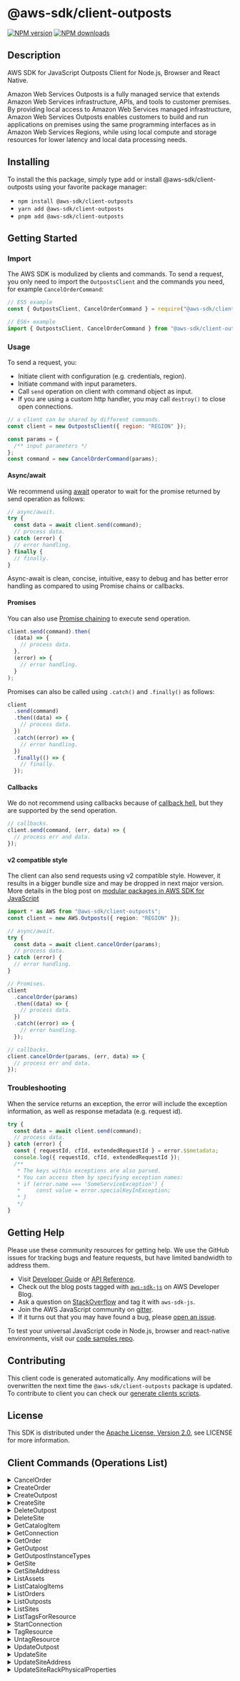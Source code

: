 <!-- generated file, do not edit directly -->

# @aws-sdk/client-outposts

[![NPM version](https://img.shields.io/npm/v/@aws-sdk/client-outposts/latest.svg)](https://www.npmjs.com/package/@aws-sdk/client-outposts)
[![NPM downloads](https://img.shields.io/npm/dm/@aws-sdk/client-outposts.svg)](https://www.npmjs.com/package/@aws-sdk/client-outposts)

## Description

AWS SDK for JavaScript Outposts Client for Node.js, Browser and React Native.

<p>Amazon Web Services Outposts is a fully managed service that extends Amazon Web Services infrastructure, APIs, and tools to
customer premises. By providing local access to Amazon Web Services managed infrastructure, Amazon Web Services Outposts enables
customers to build and run applications on premises using the same programming interfaces as
in Amazon Web Services Regions, while using local compute and storage resources for lower latency and local
data processing needs.</p>

## Installing

To install the this package, simply type add or install @aws-sdk/client-outposts
using your favorite package manager:

- `npm install @aws-sdk/client-outposts`
- `yarn add @aws-sdk/client-outposts`
- `pnpm add @aws-sdk/client-outposts`

## Getting Started

### Import

The AWS SDK is modulized by clients and commands.
To send a request, you only need to import the `OutpostsClient` and
the commands you need, for example `CancelOrderCommand`:

```js
// ES5 example
const { OutpostsClient, CancelOrderCommand } = require("@aws-sdk/client-outposts");
```

```ts
// ES6+ example
import { OutpostsClient, CancelOrderCommand } from "@aws-sdk/client-outposts";
```

### Usage

To send a request, you:

- Initiate client with configuration (e.g. credentials, region).
- Initiate command with input parameters.
- Call `send` operation on client with command object as input.
- If you are using a custom http handler, you may call `destroy()` to close open connections.

```js
// a client can be shared by different commands.
const client = new OutpostsClient({ region: "REGION" });

const params = {
  /** input parameters */
};
const command = new CancelOrderCommand(params);
```

#### Async/await

We recommend using [await](https://developer.mozilla.org/en-US/docs/Web/JavaScript/Reference/Operators/await)
operator to wait for the promise returned by send operation as follows:

```js
// async/await.
try {
  const data = await client.send(command);
  // process data.
} catch (error) {
  // error handling.
} finally {
  // finally.
}
```

Async-await is clean, concise, intuitive, easy to debug and has better error handling
as compared to using Promise chains or callbacks.

#### Promises

You can also use [Promise chaining](https://developer.mozilla.org/en-US/docs/Web/JavaScript/Guide/Using_promises#chaining)
to execute send operation.

```js
client.send(command).then(
  (data) => {
    // process data.
  },
  (error) => {
    // error handling.
  }
);
```

Promises can also be called using `.catch()` and `.finally()` as follows:

```js
client
  .send(command)
  .then((data) => {
    // process data.
  })
  .catch((error) => {
    // error handling.
  })
  .finally(() => {
    // finally.
  });
```

#### Callbacks

We do not recommend using callbacks because of [callback hell](http://callbackhell.com/),
but they are supported by the send operation.

```js
// callbacks.
client.send(command, (err, data) => {
  // process err and data.
});
```

#### v2 compatible style

The client can also send requests using v2 compatible style.
However, it results in a bigger bundle size and may be dropped in next major version. More details in the blog post
on [modular packages in AWS SDK for JavaScript](https://aws.amazon.com/blogs/developer/modular-packages-in-aws-sdk-for-javascript/)

```ts
import * as AWS from "@aws-sdk/client-outposts";
const client = new AWS.Outposts({ region: "REGION" });

// async/await.
try {
  const data = await client.cancelOrder(params);
  // process data.
} catch (error) {
  // error handling.
}

// Promises.
client
  .cancelOrder(params)
  .then((data) => {
    // process data.
  })
  .catch((error) => {
    // error handling.
  });

// callbacks.
client.cancelOrder(params, (err, data) => {
  // process err and data.
});
```

### Troubleshooting

When the service returns an exception, the error will include the exception information,
as well as response metadata (e.g. request id).

```js
try {
  const data = await client.send(command);
  // process data.
} catch (error) {
  const { requestId, cfId, extendedRequestId } = error.$$metadata;
  console.log({ requestId, cfId, extendedRequestId });
  /**
   * The keys within exceptions are also parsed.
   * You can access them by specifying exception names:
   * if (error.name === 'SomeServiceException') {
   *     const value = error.specialKeyInException;
   * }
   */
}
```

## Getting Help

Please use these community resources for getting help.
We use the GitHub issues for tracking bugs and feature requests, but have limited bandwidth to address them.

- Visit [Developer Guide](https://docs.aws.amazon.com/sdk-for-javascript/v3/developer-guide/welcome.html)
  or [API Reference](https://docs.aws.amazon.com/AWSJavaScriptSDK/v3/latest/index.html).
- Check out the blog posts tagged with [`aws-sdk-js`](https://aws.amazon.com/blogs/developer/tag/aws-sdk-js/)
  on AWS Developer Blog.
- Ask a question on [StackOverflow](https://stackoverflow.com/questions/tagged/aws-sdk-js) and tag it with `aws-sdk-js`.
- Join the AWS JavaScript community on [gitter](https://gitter.im/aws/aws-sdk-js-v3).
- If it turns out that you may have found a bug, please [open an issue](https://github.com/aws/aws-sdk-js-v3/issues/new/choose).

To test your universal JavaScript code in Node.js, browser and react-native environments,
visit our [code samples repo](https://github.com/aws-samples/aws-sdk-js-tests).

## Contributing

This client code is generated automatically. Any modifications will be overwritten the next time the `@aws-sdk/client-outposts` package is updated.
To contribute to client you can check our [generate clients scripts](https://github.com/aws/aws-sdk-js-v3/tree/main/scripts/generate-clients).

## License

This SDK is distributed under the
[Apache License, Version 2.0](http://www.apache.org/licenses/LICENSE-2.0),
see LICENSE for more information.

## Client Commands (Operations List)

<details>
<summary>
CancelOrder
</summary>

[Command API Reference](https://docs.aws.amazon.com/AWSJavaScriptSDK/v3/latest/clients/client-outposts/classes/cancelordercommand.html) / [Input](https://docs.aws.amazon.com/AWSJavaScriptSDK/v3/latest/clients/client-outposts/interfaces/cancelordercommandinput.html) / [Output](https://docs.aws.amazon.com/AWSJavaScriptSDK/v3/latest/clients/client-outposts/interfaces/cancelordercommandoutput.html)

</details>
<details>
<summary>
CreateOrder
</summary>

[Command API Reference](https://docs.aws.amazon.com/AWSJavaScriptSDK/v3/latest/clients/client-outposts/classes/createordercommand.html) / [Input](https://docs.aws.amazon.com/AWSJavaScriptSDK/v3/latest/clients/client-outposts/interfaces/createordercommandinput.html) / [Output](https://docs.aws.amazon.com/AWSJavaScriptSDK/v3/latest/clients/client-outposts/interfaces/createordercommandoutput.html)

</details>
<details>
<summary>
CreateOutpost
</summary>

[Command API Reference](https://docs.aws.amazon.com/AWSJavaScriptSDK/v3/latest/clients/client-outposts/classes/createoutpostcommand.html) / [Input](https://docs.aws.amazon.com/AWSJavaScriptSDK/v3/latest/clients/client-outposts/interfaces/createoutpostcommandinput.html) / [Output](https://docs.aws.amazon.com/AWSJavaScriptSDK/v3/latest/clients/client-outposts/interfaces/createoutpostcommandoutput.html)

</details>
<details>
<summary>
CreateSite
</summary>

[Command API Reference](https://docs.aws.amazon.com/AWSJavaScriptSDK/v3/latest/clients/client-outposts/classes/createsitecommand.html) / [Input](https://docs.aws.amazon.com/AWSJavaScriptSDK/v3/latest/clients/client-outposts/interfaces/createsitecommandinput.html) / [Output](https://docs.aws.amazon.com/AWSJavaScriptSDK/v3/latest/clients/client-outposts/interfaces/createsitecommandoutput.html)

</details>
<details>
<summary>
DeleteOutpost
</summary>

[Command API Reference](https://docs.aws.amazon.com/AWSJavaScriptSDK/v3/latest/clients/client-outposts/classes/deleteoutpostcommand.html) / [Input](https://docs.aws.amazon.com/AWSJavaScriptSDK/v3/latest/clients/client-outposts/interfaces/deleteoutpostcommandinput.html) / [Output](https://docs.aws.amazon.com/AWSJavaScriptSDK/v3/latest/clients/client-outposts/interfaces/deleteoutpostcommandoutput.html)

</details>
<details>
<summary>
DeleteSite
</summary>

[Command API Reference](https://docs.aws.amazon.com/AWSJavaScriptSDK/v3/latest/clients/client-outposts/classes/deletesitecommand.html) / [Input](https://docs.aws.amazon.com/AWSJavaScriptSDK/v3/latest/clients/client-outposts/interfaces/deletesitecommandinput.html) / [Output](https://docs.aws.amazon.com/AWSJavaScriptSDK/v3/latest/clients/client-outposts/interfaces/deletesitecommandoutput.html)

</details>
<details>
<summary>
GetCatalogItem
</summary>

[Command API Reference](https://docs.aws.amazon.com/AWSJavaScriptSDK/v3/latest/clients/client-outposts/classes/getcatalogitemcommand.html) / [Input](https://docs.aws.amazon.com/AWSJavaScriptSDK/v3/latest/clients/client-outposts/interfaces/getcatalogitemcommandinput.html) / [Output](https://docs.aws.amazon.com/AWSJavaScriptSDK/v3/latest/clients/client-outposts/interfaces/getcatalogitemcommandoutput.html)

</details>
<details>
<summary>
GetConnection
</summary>

[Command API Reference](https://docs.aws.amazon.com/AWSJavaScriptSDK/v3/latest/clients/client-outposts/classes/getconnectioncommand.html) / [Input](https://docs.aws.amazon.com/AWSJavaScriptSDK/v3/latest/clients/client-outposts/interfaces/getconnectioncommandinput.html) / [Output](https://docs.aws.amazon.com/AWSJavaScriptSDK/v3/latest/clients/client-outposts/interfaces/getconnectioncommandoutput.html)

</details>
<details>
<summary>
GetOrder
</summary>

[Command API Reference](https://docs.aws.amazon.com/AWSJavaScriptSDK/v3/latest/clients/client-outposts/classes/getordercommand.html) / [Input](https://docs.aws.amazon.com/AWSJavaScriptSDK/v3/latest/clients/client-outposts/interfaces/getordercommandinput.html) / [Output](https://docs.aws.amazon.com/AWSJavaScriptSDK/v3/latest/clients/client-outposts/interfaces/getordercommandoutput.html)

</details>
<details>
<summary>
GetOutpost
</summary>

[Command API Reference](https://docs.aws.amazon.com/AWSJavaScriptSDK/v3/latest/clients/client-outposts/classes/getoutpostcommand.html) / [Input](https://docs.aws.amazon.com/AWSJavaScriptSDK/v3/latest/clients/client-outposts/interfaces/getoutpostcommandinput.html) / [Output](https://docs.aws.amazon.com/AWSJavaScriptSDK/v3/latest/clients/client-outposts/interfaces/getoutpostcommandoutput.html)

</details>
<details>
<summary>
GetOutpostInstanceTypes
</summary>

[Command API Reference](https://docs.aws.amazon.com/AWSJavaScriptSDK/v3/latest/clients/client-outposts/classes/getoutpostinstancetypescommand.html) / [Input](https://docs.aws.amazon.com/AWSJavaScriptSDK/v3/latest/clients/client-outposts/interfaces/getoutpostinstancetypescommandinput.html) / [Output](https://docs.aws.amazon.com/AWSJavaScriptSDK/v3/latest/clients/client-outposts/interfaces/getoutpostinstancetypescommandoutput.html)

</details>
<details>
<summary>
GetSite
</summary>

[Command API Reference](https://docs.aws.amazon.com/AWSJavaScriptSDK/v3/latest/clients/client-outposts/classes/getsitecommand.html) / [Input](https://docs.aws.amazon.com/AWSJavaScriptSDK/v3/latest/clients/client-outposts/interfaces/getsitecommandinput.html) / [Output](https://docs.aws.amazon.com/AWSJavaScriptSDK/v3/latest/clients/client-outposts/interfaces/getsitecommandoutput.html)

</details>
<details>
<summary>
GetSiteAddress
</summary>

[Command API Reference](https://docs.aws.amazon.com/AWSJavaScriptSDK/v3/latest/clients/client-outposts/classes/getsiteaddresscommand.html) / [Input](https://docs.aws.amazon.com/AWSJavaScriptSDK/v3/latest/clients/client-outposts/interfaces/getsiteaddresscommandinput.html) / [Output](https://docs.aws.amazon.com/AWSJavaScriptSDK/v3/latest/clients/client-outposts/interfaces/getsiteaddresscommandoutput.html)

</details>
<details>
<summary>
ListAssets
</summary>

[Command API Reference](https://docs.aws.amazon.com/AWSJavaScriptSDK/v3/latest/clients/client-outposts/classes/listassetscommand.html) / [Input](https://docs.aws.amazon.com/AWSJavaScriptSDK/v3/latest/clients/client-outposts/interfaces/listassetscommandinput.html) / [Output](https://docs.aws.amazon.com/AWSJavaScriptSDK/v3/latest/clients/client-outposts/interfaces/listassetscommandoutput.html)

</details>
<details>
<summary>
ListCatalogItems
</summary>

[Command API Reference](https://docs.aws.amazon.com/AWSJavaScriptSDK/v3/latest/clients/client-outposts/classes/listcatalogitemscommand.html) / [Input](https://docs.aws.amazon.com/AWSJavaScriptSDK/v3/latest/clients/client-outposts/interfaces/listcatalogitemscommandinput.html) / [Output](https://docs.aws.amazon.com/AWSJavaScriptSDK/v3/latest/clients/client-outposts/interfaces/listcatalogitemscommandoutput.html)

</details>
<details>
<summary>
ListOrders
</summary>

[Command API Reference](https://docs.aws.amazon.com/AWSJavaScriptSDK/v3/latest/clients/client-outposts/classes/listorderscommand.html) / [Input](https://docs.aws.amazon.com/AWSJavaScriptSDK/v3/latest/clients/client-outposts/interfaces/listorderscommandinput.html) / [Output](https://docs.aws.amazon.com/AWSJavaScriptSDK/v3/latest/clients/client-outposts/interfaces/listorderscommandoutput.html)

</details>
<details>
<summary>
ListOutposts
</summary>

[Command API Reference](https://docs.aws.amazon.com/AWSJavaScriptSDK/v3/latest/clients/client-outposts/classes/listoutpostscommand.html) / [Input](https://docs.aws.amazon.com/AWSJavaScriptSDK/v3/latest/clients/client-outposts/interfaces/listoutpostscommandinput.html) / [Output](https://docs.aws.amazon.com/AWSJavaScriptSDK/v3/latest/clients/client-outposts/interfaces/listoutpostscommandoutput.html)

</details>
<details>
<summary>
ListSites
</summary>

[Command API Reference](https://docs.aws.amazon.com/AWSJavaScriptSDK/v3/latest/clients/client-outposts/classes/listsitescommand.html) / [Input](https://docs.aws.amazon.com/AWSJavaScriptSDK/v3/latest/clients/client-outposts/interfaces/listsitescommandinput.html) / [Output](https://docs.aws.amazon.com/AWSJavaScriptSDK/v3/latest/clients/client-outposts/interfaces/listsitescommandoutput.html)

</details>
<details>
<summary>
ListTagsForResource
</summary>

[Command API Reference](https://docs.aws.amazon.com/AWSJavaScriptSDK/v3/latest/clients/client-outposts/classes/listtagsforresourcecommand.html) / [Input](https://docs.aws.amazon.com/AWSJavaScriptSDK/v3/latest/clients/client-outposts/interfaces/listtagsforresourcecommandinput.html) / [Output](https://docs.aws.amazon.com/AWSJavaScriptSDK/v3/latest/clients/client-outposts/interfaces/listtagsforresourcecommandoutput.html)

</details>
<details>
<summary>
StartConnection
</summary>

[Command API Reference](https://docs.aws.amazon.com/AWSJavaScriptSDK/v3/latest/clients/client-outposts/classes/startconnectioncommand.html) / [Input](https://docs.aws.amazon.com/AWSJavaScriptSDK/v3/latest/clients/client-outposts/interfaces/startconnectioncommandinput.html) / [Output](https://docs.aws.amazon.com/AWSJavaScriptSDK/v3/latest/clients/client-outposts/interfaces/startconnectioncommandoutput.html)

</details>
<details>
<summary>
TagResource
</summary>

[Command API Reference](https://docs.aws.amazon.com/AWSJavaScriptSDK/v3/latest/clients/client-outposts/classes/tagresourcecommand.html) / [Input](https://docs.aws.amazon.com/AWSJavaScriptSDK/v3/latest/clients/client-outposts/interfaces/tagresourcecommandinput.html) / [Output](https://docs.aws.amazon.com/AWSJavaScriptSDK/v3/latest/clients/client-outposts/interfaces/tagresourcecommandoutput.html)

</details>
<details>
<summary>
UntagResource
</summary>

[Command API Reference](https://docs.aws.amazon.com/AWSJavaScriptSDK/v3/latest/clients/client-outposts/classes/untagresourcecommand.html) / [Input](https://docs.aws.amazon.com/AWSJavaScriptSDK/v3/latest/clients/client-outposts/interfaces/untagresourcecommandinput.html) / [Output](https://docs.aws.amazon.com/AWSJavaScriptSDK/v3/latest/clients/client-outposts/interfaces/untagresourcecommandoutput.html)

</details>
<details>
<summary>
UpdateOutpost
</summary>

[Command API Reference](https://docs.aws.amazon.com/AWSJavaScriptSDK/v3/latest/clients/client-outposts/classes/updateoutpostcommand.html) / [Input](https://docs.aws.amazon.com/AWSJavaScriptSDK/v3/latest/clients/client-outposts/interfaces/updateoutpostcommandinput.html) / [Output](https://docs.aws.amazon.com/AWSJavaScriptSDK/v3/latest/clients/client-outposts/interfaces/updateoutpostcommandoutput.html)

</details>
<details>
<summary>
UpdateSite
</summary>

[Command API Reference](https://docs.aws.amazon.com/AWSJavaScriptSDK/v3/latest/clients/client-outposts/classes/updatesitecommand.html) / [Input](https://docs.aws.amazon.com/AWSJavaScriptSDK/v3/latest/clients/client-outposts/interfaces/updatesitecommandinput.html) / [Output](https://docs.aws.amazon.com/AWSJavaScriptSDK/v3/latest/clients/client-outposts/interfaces/updatesitecommandoutput.html)

</details>
<details>
<summary>
UpdateSiteAddress
</summary>

[Command API Reference](https://docs.aws.amazon.com/AWSJavaScriptSDK/v3/latest/clients/client-outposts/classes/updatesiteaddresscommand.html) / [Input](https://docs.aws.amazon.com/AWSJavaScriptSDK/v3/latest/clients/client-outposts/interfaces/updatesiteaddresscommandinput.html) / [Output](https://docs.aws.amazon.com/AWSJavaScriptSDK/v3/latest/clients/client-outposts/interfaces/updatesiteaddresscommandoutput.html)

</details>
<details>
<summary>
UpdateSiteRackPhysicalProperties
</summary>

[Command API Reference](https://docs.aws.amazon.com/AWSJavaScriptSDK/v3/latest/clients/client-outposts/classes/updatesiterackphysicalpropertiescommand.html) / [Input](https://docs.aws.amazon.com/AWSJavaScriptSDK/v3/latest/clients/client-outposts/interfaces/updatesiterackphysicalpropertiescommandinput.html) / [Output](https://docs.aws.amazon.com/AWSJavaScriptSDK/v3/latest/clients/client-outposts/interfaces/updatesiterackphysicalpropertiescommandoutput.html)

</details>
